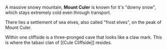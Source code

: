 A massive snowy mountain, **Mount Culer** is known for it's "downy snow", which stays extremely cold even through transport.

There lies a settlement of sea elves, also called "frost elves", on the peak of Mount Culer.

Within one cliffside is a three-pronged cave that looks like a claw mark. This is where the tabaxi clan of [[Cule Cliffside]] resides.